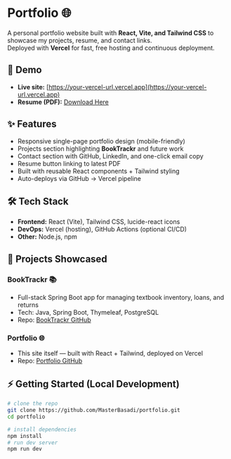# Portfolio 🌐

A personal portfolio website built with **React, Vite, and Tailwind CSS** to showcase my projects, resume, and contact links.  
Deployed with **Vercel** for fast, free hosting and continuous deployment.

## 🚀 Demo
- **Live site:** [https://your-vercel-url.vercel.app](https://your-vercel-url.vercel.app)  
- **Resume (PDF):** [Download Here](./public/Basit_Umair_Resume.pdf)

## ✨ Features
- Responsive single-page portfolio design (mobile-friendly)
- Projects section highlighting **BookTrackr** and future work
- Contact section with GitHub, LinkedIn, and one-click email copy
- Resume button linking to latest PDF
- Built with reusable React components + Tailwind styling
- Auto-deploys via GitHub → Vercel pipeline

## 🛠 Tech Stack
- **Frontend:** React (Vite), Tailwind CSS, lucide-react icons  
- **DevOps:** Vercel (hosting), GitHub Actions (optional CI/CD)  
- **Other:** Node.js, npm  

## 📂 Projects Showcased
### BookTrackr 📚
- Full-stack Spring Boot app for managing textbook inventory, loans, and returns
- Tech: Java, Spring Boot, Thymeleaf, PostgreSQL
- Repo: [BookTrackr GitHub](https://github.com/MasterBasadi/booktrackr)

### Portfolio 🌐
- This site itself — built with React + Tailwind, deployed on Vercel
- Repo: [Portfolio GitHub](https://github.com/MasterBasadi/portfolio)

## ⚡ Getting Started (Local Development)
```bash
# clone the repo
git clone https://github.com/MasterBasadi/portfolio.git
cd portfolio

# install dependencies
npm install
# run dev server
npm run dev
